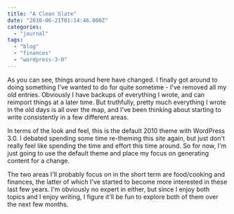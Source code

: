 ```yaml
---
title: "A Clean Slate"
date: "2010-06-21T01:14:46.000Z"
categories: 
  - "journal"
tags: 
  - "blog"
  - "finances"
  - "wordpress-3-0"
---
```


As you can see, things around here have changed. I finally got around to doing something I've wanted to do for quite sometime - I've removed all my old entries. Obviously I have backups of everything I wrote, and can reimport things at a later time. But truthfully, pretty much everything I wrote in the old days is all over the map, and I've been thinking about starting to write consistently in a few different areas.

In terms of the look and feel, this is the default 2010 theme with WordPress 3.0. I debated spending some time re-theming this site again, but just don't really feel like spending the time and effort this time around. So for now, I'm just going to use the default theme and place my focus on generating content for a change.

The two areas I'll probably focus on in the short term are food/cooking and finances, the latter of which I've started to become more interested in these last few years. I'm obviously no expert in either, but since I enjoy both topics and I enjoy writing, I figure it'll be fun to explore both of them over the next few months.
